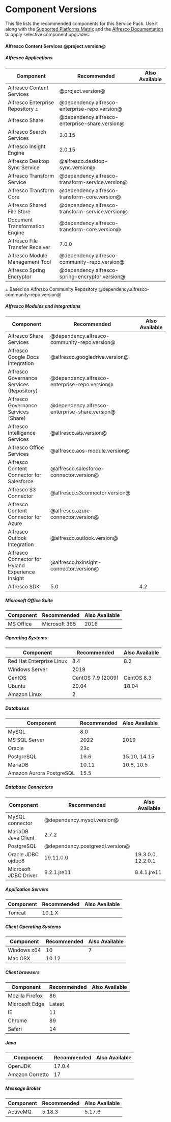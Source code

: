 # Component Versions

This file lists the recommended components for this Service Pack. Use it along with the [Supported Platforms Matrix](http://docs.alfresco.com/7.0/concepts/supported-platforms-ACS.html) and the [Alfresco Documentation](https://docs.alfresco.com/7.0/concepts/ch-upgrade.html) to apply selective component upgrades.

#### Alfresco Content Services @project.version@

##### Alfresco Applications
| Component | Recommended | Also Available |
|---|---|---|
| Alfresco Content Services | @project.version@ |
| Alfresco Enterprise Repository ± | @dependency.alfresco-enterprise-repo.version@ |
| Alfresco Share | @dependency.alfresco-enterprise-share.version@ |
| Alfresco Search Services | 2.0.15 |
| Alfresco Insight Engine | 2.0.15 |
| Alfresco Desktop Sync Service | @alfresco.desktop-sync.version@ |
| Alfresco Transform Service | @dependency.alfresco-transform-service.version@ |
| Alfresco Transform Core | @dependency.alfresco-transform-core.version@ |
| Alfresco Shared File Store | @dependency.alfresco-transform-service.version@ |
| Document Transformation Engine | @dependency.alfresco-transform-core.version@ |
| Alfresco File Transfer Receiver | 7.0.0 |
| Alfresco Module Management Tool | @dependency.alfresco-community-repo.version@ |
| Alfresco Spring Encryptor | @dependency.alfresco-spring-encryptor.version@ |
± Based on Alfresco Community Repository @dependency.alfresco-community-repo.version@

##### Alfresco Modules and Integrations
| Component                                        | Recommended                                    | Also Available |
|--------------------------------------------------|------------------------------------------------|----------------|
| Alfresco Share Services                          | @dependency.alfresco-community-repo.version@   |
| Alfresco Google Docs Integration                 | @alfresco.googledrive.version@                 |
| Alfresco Governance Services (Repository)        | @dependency.alfresco-enterprise-repo.version@  |
| Alfresco Governance Services (Share)             | @dependency.alfresco-enterprise-share.version@ |
| Alfresco Intelligence Services                   | @alfresco.ais.version@                         |
| Alfresco Office Services                         | @alfresco.aos-module.version@                  |
| Alfresco Content Connector for Salesforce        | @alfresco.salesforce-connector.version@        |
| Alfresco S3 Connector                            | @alfresco.s3connector.version@                 |
| Alfresco Content Connector for Azure             | @alfresco.azure-connector.version@             |
| Alfresco Outlook Integration                     | @alfresco.outlook.version@                     |
| Alfresco Connector for Hyland Experience Insight | @alfresco.hxinsight-connector.version@         |
| Alfresco SDK                                     | 5.0                                            | 4.2            |

##### Microsoft Office Suite
| Component | Recommended | Also Available |
|---|---|---|
| MS Office | Microsoft 365 | 2016 |

##### Operating Systems
| Component | Recommended | Also Available |
|---|---|---|
| Red Hat Enterprise Linux | 8.4 | 8.2 |
| Windows Server | 2019 |
| CentOS | CentOS 7.9 (2009) | CentOS 8.3 |
| Ubuntu | 20.04 | 18.04 |
| Amazon Linux | 2 | |

##### Databases
| Component | Recommended | Also Available |
|---|---|---|
| MySQL | 8.0 | |
| MS SQL Server | 2022 | 2019 |
| Oracle | 23c | |
| PostgreSQL | 16.6 | 15.10, 14.15 |
| MariaDB | 10.11 | 10.6, 10.5 |
| Amazon Aurora PostgreSQL | 15.5 | |

##### Database Connectors
| Component | Recommended | Also Available |
|---|---|---|
| MySQL connector | @dependency.mysql.version@ |
| MariaDB Java Client | 2.7.2 |
| PostgreSQL | @dependency.postgresql.version@ |
| Oracle JDBC ojdbc8 | 19.11.0.0 | 19.3.0.0, 12.2.0.1 |
| Microsoft JDBC Driver | 9.2.1.jre11 | 8.4.1.jre11 |

##### Application Servers
| Component | Recommended | Also Available |
|---|---|---|
| Tomcat | 10.1.X |

##### Client Operating Systems
| Component | Recommended | Also Available |
|---|---|---|
| Windows x64 | 10 | 7 |
| Mac OSX | 10.12 |

##### Client browsers
| Component | Recommended | Also Available |
|---|---|---|
| Mozilla Firefox | 86 |
| Microsoft Edge | Latest |
| IE | 11 |
| Chrome | 89 |
| Safari | 14 |

##### Java
| Component | Recommended | Also Available |
|---|---|---|
| OpenJDK | 17.0.4 |  |
| Amazon Corretto | 17 |  |

##### Message Broker
| Component | Recommended | Also Available |
|---|---|---|
| ActiveMQ | 5.18.3 | 5.17.6 |
